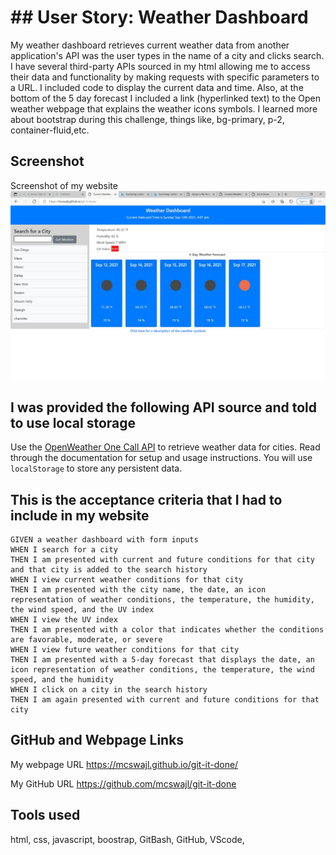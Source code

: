 # ## User Story: Weather Dashboard

My weather dashboard retrieves current weather data from another application's API was the user types in the name of a city and clicks search. I have several third-party APIs sourced in my html allowing me to access their data and functionality by making requests with specific parameters to a URL. I included code to display the current data and time. Also, at the bottom of the 5 day forecast I included a link (hyperlinked text) to the Open weather webpage that explains the weather icons symbols. I learned more about bootstrap during this challenge, things like, bg-primary, p-2, container-fluid,etc.

## Screenshot

Screenshot of my website
![Screenshot](./assets/images/screenshot.jpg)

## I was provided the following API source and told to use local storage

Use the [OpenWeather One Call API](https://openweathermap.org/api/one-call-api) to retrieve weather data for cities. Read through the documentation for setup and usage instructions. You will use `localStorage` to store any persistent data.

## This is the acceptance criteria that I had to include in my website

```
GIVEN a weather dashboard with form inputs
WHEN I search for a city
THEN I am presented with current and future conditions for that city and that city is added to the search history
WHEN I view current weather conditions for that city
THEN I am presented with the city name, the date, an icon representation of weather conditions, the temperature, the humidity, the wind speed, and the UV index
WHEN I view the UV index
THEN I am presented with a color that indicates whether the conditions are favorable, moderate, or severe
WHEN I view future weather conditions for that city
THEN I am presented with a 5-day forecast that displays the date, an icon representation of weather conditions, the temperature, the wind speed, and the humidity
WHEN I click on a city in the search history
THEN I am again presented with current and future conditions for that city
```

## GitHub and Webpage Links

My webpage URL https://mcswajl.github.io/git-it-done/

My GitHub URL https://github.com/mcswajl/git-it-done

## Tools used

html, 
css, 
javascript, 
boostrap, 
GitBash, 
GitHub, 
VScode, 

